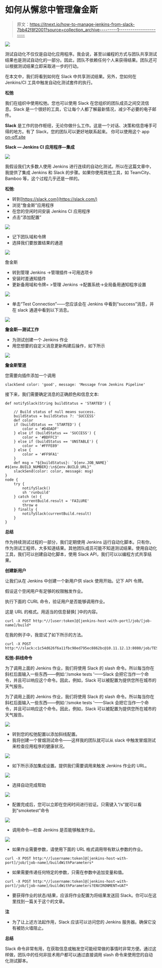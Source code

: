 # 如何从懈怠中管理詹金斯

> 原文：<https://itnext.io/how-to-manage-jenkins-from-slack-7bb42f8f2001?source=collection_archive---------1----------------------->

![](img/f0869dd00b6c59a51ef2b603ff4af3a4.png)

测试自动化不仅仅是自动化应用程序。我会说，甚至以编程的方式与团队共享测试结果也是测试自动化的一部分。因此，团队不依赖任何个人来获得结果。团队还可以根据测试结果立即采取进一步的行动。

在本文中，我们将看到如何在 Slack 中共享测试结果。另外，您如何在 Jenkins/CI 工具中触发自动化测试套件的执行。

**松弛**

我们在组织中使用松弛。您也可以使用 Slack 在您组织的团队成员之间交流信息。Slack 是一个很好的工具，它让每个人都了解最新情况，减少不必要的电子邮件。

**Slack** 是工作的协作枢纽，无论你做什么工作。这是一个对话、决策和信息唾手可得的地方。有了 Slack，您的团队可以更好地联系起来。
你可以使用这个 app [on-off.site](https://slack.com/)

**Slack — Jenkins CI 应用程序—集成**

![](img/af866093ecd6fe42c3317580be5640f1.png)

我假设我们大多数人使用 Jenkins 进行连续的自动化测试。所以在这篇文章中，我提供了集成 Jenkins 和 Slack 的步骤。如果你使用其他工具，如 TeamCity、Bamboo 等，这个过程几乎还是一样的。

**松弛**:

*   转到[https://slack.com](https://slack.com/)
*   浏览“詹金斯”应用程序
*   在您的空闲时间安装 Jenkins CI 应用程序
*   点击“添加配置”

![](img/1a0553154c26fab05a762540764635ff.png)

*   记下团队域和令牌
*   选择我们要放置结果的通道

![](img/b6d6eaa3b0811baa9bf5212941fb5a57.png)

詹金斯

*   转到管理 Jenkins ->管理插件->可用选项卡
*   安装时差通知插件
*   更新备用域和令牌= >管理 Jenkins ->配置系统->全局备用通知程序设置

![](img/cfca5bddb5c030b02aae3c8fc79585d3.png)

*   单击“Test Connection”——您应该会在 Jenkins 中看到“success”消息，并在 slack 通道中看到以下消息。

![](img/384b8787f5cc2eb6f0eb53ba47de1991.png)

**詹金斯—测试工作**

*   为测试创建一个 Jenkins 作业
*   用您想要的自定义消息更新构建后操作，如下所示

![](img/99f4f9b22b1f35017cb6c10144ce6ae7.png)

**詹金斯管道**

您需要向插件添加一个调用

```
slackSend color: 'good', message: 'Message from Jenkins Pipeline'
```

接下来，我们需要确定消息的正确颜色和信息文本:

```
def notifySlack(String buildStatus = 'STARTED') {

    // Build status of null means success.
    buildStatus = buildStatus ?: 'SUCCESS'
    def color
    if (buildStatus == 'STARTED') {
        color = '#D4DADF'
    } else if (buildStatus == 'SUCCESS') {
        color = '#BDFFC3'
    } else if (buildStatus == 'UNSTABLE') {
        color = '#FFFE89'
    } else {
        color = '#FF9FA1'
    }
    def msg = "${buildStatus}: `${env.JOB_NAME}` #${env.BUILD_NUMBER}:\n${env.BUILD_URL}"
    slackSend(color: color, message: msg)
}
node {
    try {
        notifySlack()
        sh 'runbuild'
    } catch (e) {
        currentBuild.result = 'FAILURE'
        throw e
    } finally {
        notifySlack(currentBuild.result)
    }
}
```

**总结**

作为持续测试过程的一部分，我们定期使用 Jenkins 运行自动化脚本。只有你，作为测试工程师，大多知道结果。其他团队成员可能不知道测试结果。使用自动化工具，我们可以创建自动化脚本，使用 Slack API，我们可以以编程方式共享结果。

**创建新用户**

让我们从在 Jenkins 中创建一个新用户供 slack 使用开始。记下 API 令牌。

假设这个空闲用户有足够的权限触发作业。

执行下面的 CURL 命令，验证用户是否能够调用作业。

这是 URL 的格式。用适当的信息替换[ ]中的内容。

```
curl -X POST http:*//[user:token]@[jenkins-host-with-port]/job/[job-name]/build*
```

在我的例子中，我尝试了如下所示的方法。

```
curl -X POST http:*//slack:c1c54d626f6a11fbc98ed795ec8862bc@10.11.12.13:8080/job/TEST_SMOCK_SLACK_JOB_DEMO/build*
```

**松弛-斜线命令**

为了调用上面的 Jenkins 作业，我们将使用 Slack 的 slash 命令。所以每当你在斜杠后面输入一些东西——例如:'/smoke tests '——Slack 会把它当作一个命令，并且可以响应这个命令。因此，例如，Slack 可以被配置为提供您所在城市的天气报告。

为了调用上面的 Jenkins 作业，我们将使用 Slack 的 slash 命令。所以每当你在斜杠后面输入一些东西——例如:'/smoke tests '——Slack 会把它当作一个命令，并且可以响应这个命令。因此，例如，Slack 可以被配置为提供您所在城市的天气报告。

![](img/f904eb85e789573baa9582fb3a696b84.png)

*   转到您的松弛配置以添加斜线配置。
*   我将创建一个冒烟测试命令——这样我的团队就可以从 slack 中触发冒烟测试来检查应用程序的健康状况。

![](img/e8aac7685e1caba018aaeed3d561c73d.png)

*   如下所示添加集成设置。提供我们需要调用来触发 Jenkins 作业的 URL。

![](img/a0f23aefbb39d6c0145558821ef14df0.png)

*   选择自动完成帮助

![](img/a12b7c4d9e0c2687e0402aca9059a3db.png)

*   配置完成后，您可以立即在空闲时间进行验证。只需键入“/s”就可以看到“smoketest”命令

![](img/83ae85ffffaea364dedb02cd9a5d71d0.png)

*   调用命令—检查 Jenkins 是否能够触发作业。

![](img/3c89b9589f1518c6ce42b9b5fa9637da.png)

*   如果作业需要参数，请使用下面的 URL 格式调用带有默认参数的作业。

```
curl -X POST http:*//[username:token]@[jenkins-host-with-port]/job/[job-name]/buildWithParameters*
```

*   如果需要传递任何特定的参数，只需在参数中追加变量和值。

```
curl -X POST http:*//[username:token]@[jenkins-host-with-port]/job/[job-name]/buildWithParameters?ENVIRONMENT=UAT*
```

*   要获得作业的状态/结果，应该将作业配置为将结果发送回 Slack。你可以在这里找到一篇关于这个的文章。

**注**

*   为了让上述方法起作用，Slack 应该可以访问您的 Jenkins 服务器。确保它没有被防火墙阻止。

**总结**

Slack 命令非常有用，在获取信息或触发您可能经常做的事情时非常方便。通过这样做，团队中的任何非技术用户都可以通过直接调用 slash 命令来使用您的自动化测试脚本。